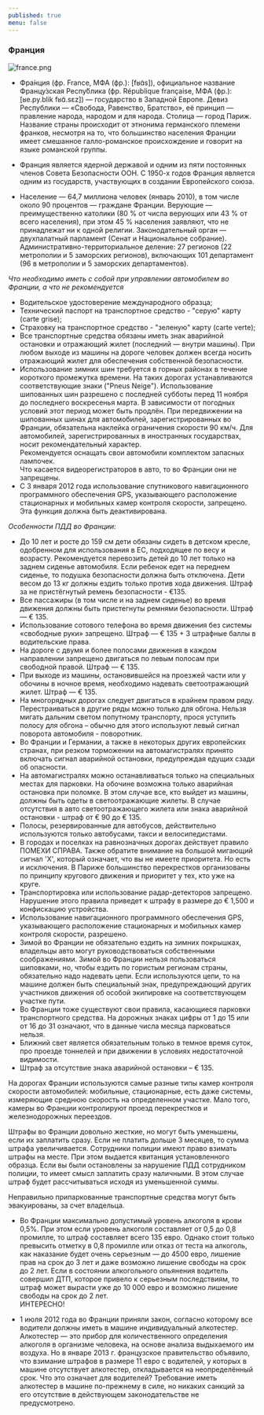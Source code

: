 ```yaml
---
published: true
menu: false
---
```

### Франция
![france.png]({{site.baseurl}}images/france.png)

- Фра́нция (фр. France, МФА (фр.): [fʁɑ̃s]), официальное название Францу́зская Респу́блика (фр. République française, МФА (фр.): [ʁe.py.blik fʁɑ̃.sɛz]) — государство в Западной Европе. Девиз Республики — «Свобода, Равенство, Братство», её принцип — правление народа, народом и для народа. Столица — город Париж. Название страны происходит от этнонима германского племени франков, несмотря на то, что большинство населения Франции имеет смешанное галло-романское происхождение и говорит на языке романской группы.

- Франция является ядерной державой и одним из пяти постоянных членов Совета Безопасности ООН. С 1950-х годов Франция является одним из государств, участвующих в создании Европейского союза.

- Население — 64,7 миллиона человек (январь 2010), в том числе около 90 процентов — граждане Франции. Верующие — преимущественно католики (80 % от числа верующих или 43 % от всего населения), при этом 45 % населения заявляют, что не принадлежат ни к одной религии. Законодательный орган — двухпалатный парламент (Сенат и Национальное собрание). Административно-территориальное деление: 27 регионов (22 метрополии и 5 заморских регионов), включающих 101 департамент (96 в метрополии и 5 заморских департаментов).  

_Что необходимо иметь с собой при управлении автомобилем во Франции, а что не рекомендуется_  

- Водительское удостоверение международного образца;  
- Технический паспорт на транспортное средство - "серую" карту (carte grise);
- Страховку на транспортное средство - "зеленую" карту (carte verte);
- Все транспортные средства обязаны иметь знак аварийной остановки и отражающий жилет (последний — внутри машины). При любом выходе из машины на дороге человек должен всегда носить отражающий жилет для обеспечения собственной безопасности.  
- Использование зимних шин требуется в горных районах в течение короткого промежутка времени. На таких дорогах устанавливаются соответствующие знаки ("Pneus Neige"). Использование шипованных шин разрешено с последней субботы перед 11 ноября до последнего воскресенья марта. В зависимости от погодных условий этот период может быть продлён. При передвижении на шипованных шинах для автомобилей, зарегистрированных во Франции, обязательна наклейка ограничения скорости 90 км/ч. Для автомобилей, зарегистрированных в иностранных государствах, носит рекомендательный характер.  
Рекомендуется оснащать свои автомобили комплектом запасных лампочек.  
Что касается видеорегистраторов в авто, то во Франции они не запрещены.  
 - С 3 января 2012 года использование спутникового навигационного программного обеспечения GPS, указывающего расположение стационарных и мобильных камер контроля скорости, запрещено. Эта функция должна быть деактивирована.  

_Особенности ПДД во Франции:_  

- До 10 лет и росте до 159 см дети обязаны сидеть в детском кресле, одобренном для использования в ЕС, подходящее по весу и возрасту. Рекомендуется перевозить детей до 10 лет только на заднем сиденье автомобиля. Если ребенок едет на переднем сиденье, то подушка безопасности должна быть отключена. Дети весом до 13 кг должны ездить только против хода движения. Штраф за не пристёгнутый ремень безопасности - €135.  
- Все пассажиры (в том числе и на заднем сиденье) во время движения должны быть пристегнуты ремнями безопасности. Штраф — € 135.  
- Использование сотового телефона во время движения без системы «свободные руки» запрещено. Штраф — € 135 + 3 штрафные баллы в водительские права.  
- На дороге с двумя и более полосами движения в каждом направлении запрещено двигаться по левым полосам при свободной правой. Штраф — € 135.  
- При выходе из машины, остановившейся на проезжей части или у обочины в ночное время, необходимо надевать светоотражающий жилет. Штраф — € 135.  
- На многорядных дорогах следует двигаться в крайнем правом ряду. Перестраиваться в другие ряды можно только для обгона. Нельзя мигать дальним светом попутному транспорту, прося уступить полосу для обгона – обычно для этого используют левый сигнал поворота автомобиля - поворотник.  
- Во Франции и Германии, а также в некоторых других европейских странах, при резком торможении на автомагистралях принято включать сигнал аварийной остановки, предупреждая едущих сзади об опасности.  
- На автомагистралях можно останавливаться только на специальных местах для парковки. На обочине возможна только аварийная остановка при поломке. В этом случае все, кто выйдет из машины, должны быть одеты в светоотражающие жилеты. В случае отсутствия в авто светоотражающего жилета или знака аварийной остановки - штраф от € 90 до € 135.  
- Полосы, резервированные для автобусов, действительно используются только автобусами, такси и велосипедистами.  
- В городах и поселках на равнозначных дорогах действует правило ПОМЕХИ СПРАВА. Также обратите внимание на большой мигающий сигнал 'X', который означает, что вы не имеете приоритета. Но есть и исключения. В Париже большинство перекрестков организованы по принципу кругового движения и приоритет у тех, кто уже на круге.  
- Транспортировка или использование радар-детекторов запрещено. Нарушение этого правила приведет к штрафу в размере до € 1,500 и конфискацию устройства.  
- Использование навигационного программного обеспечения GPS, указывающего расположение стационарных и мобильных камер контроля скорости, разрешено.  
- Зимой во Франции не обязательно ездить на зимних покрышках, владельцы авто могут руководствоваться собственными соображениями. Зимой во Франции нельзя пользоваться шиповками, но, чтобы ездить по гористым регионам страны, обязательно надо надевать цепи. Если используются цепи, то на машине должен быть специальный знак, предупреждающий других участников движения об особой экипировке на соответствующем участке пути.  
- Во Франции тоже существуют свои правила, касающиеся парковки транспортного средства. На дорожных знаках цифры от 1 до 15 или от 16 до 31 означают, что в данные числа месяца парковаться нельзя.  
- Ближний свет является обязательным только в темное время суток, про проезде тоннелей и при движении в условиях недостаточной видимости.  
- Штраф за отсутствие знака аварийной остановки – € 135.  

На дорогах Франции используются самые разные типы камер контроля скорости автомобилей: мобильные, стационарные, есть даже системы, измеряющие среднюю скорость на определенном участке. Мало того, камеры во Франции контролируют проезд перекрестков и железнодорожных переездов.  
 
Штрафы во Франции довольно жесткие, но могут быть уменьшены, если их заплатить сразу. Если не платить дольше 3 месяцев, то сумма штрафа увеличивается. Сотрудники полиции имеют право взимать штрафы на месте. При этом выдается квитанция установленного образца. Если вы были остановлены за нарушение ПДД сотрудником полиции, то имеет смысл заплатить сразу наличными. В этом случае штраф будет рассчитываться исходя из уменьшенной суммы.  
 
Неправильно припаркованные транспортные средства могут быть эвакуированы, за счет владельца.  

- Во Франции максимально допустимый уровень алкоголя в крови 0,5%. При этом если уровень алкоголя составляет от 0,5 до 0,8 промилле, то штраф составляет всего 135 евро. Однако стоит только превысить отметку в 0,8 промилле или отказ от теста на алкоголь, как наказание будет очень серьезным — до 4500 евро, лишение прав на срок до 3 лет и даже возможно лишение свободы на срок до 2 лет. Если в состоянии алкогольного опьянения водитель совершил ДТП, которое привело к серьезным последствиям, то штраф может вырасти уже до 10 000 евро и возможно лишение свободы на срок до 2 лет.  
ИНТЕРЕСНО!  

- 1 июля 2012 года во Франции приняли закон, согласно которому все водители должны иметь в машине индивидуальный алкотестер. Алкотестер — это прибор для количественного определения алкоголя в организме человека, на основе анализа выдыхаемого им воздуха. Но в январе 2013 г. французское правительство объявило, что взимание штрафов в размере 11 евро с водителей, у которых в машине отсутствует алкотестер, откладывается на неопределённый срок. Что это означает для водителей? Требование иметь алкотестер в машине по-прежнему в силе, но никаких санкций за его отсутствие в действующем законодательстве не предусмотрено.


